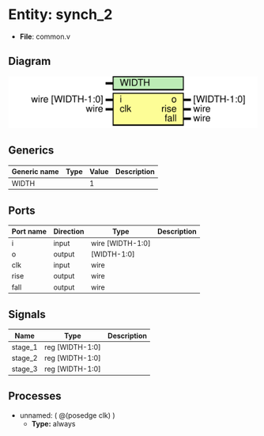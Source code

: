 # Entity: synch_2 

- **File**: common.v
## Diagram

![Diagram](common.svg "Diagram")
## Generics

| Generic name | Type | Value | Description |
| ------------ | ---- | ----- | ----------- |
| WIDTH        |      | 1     |             |
## Ports

| Port name | Direction | Type             | Description |
| --------- | --------- | ---------------- | ----------- |
| i         | input     | wire [WIDTH-1:0] |             |
| o         | output    | [WIDTH-1:0]      |             |
| clk       | input     | wire             |             |
| rise      | output    | wire             |             |
| fall      | output    | wire             |             |
## Signals

| Name    | Type            | Description |
| ------- | --------------- | ----------- |
| stage_1 | reg [WIDTH-1:0] |             |
| stage_2 | reg [WIDTH-1:0] |             |
| stage_3 | reg [WIDTH-1:0] |             |
## Processes
- unnamed: ( @(posedge clk) )
  - **Type:** always
